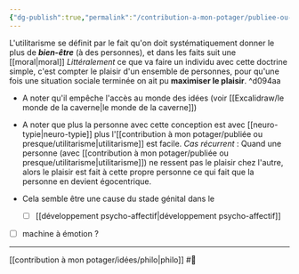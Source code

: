 ```yaml
---
{"dg-publish":true,"permalink":"/contribution-a-mon-potager/publiee-ou-presque/utilitarisme/"}
---
```


L'utilitarisme se définit par le fait qu'on doit systématiquement donner le plus de ***bien-être*** (à des personnes), et dans les faits suit une [[moral\|moral]]
*Littéralement* ce que va faire un individu avec cette doctrine simple, c'est compter le plaisir d'un ensemble de personnes, pour qu'une fois une situation sociale terminée on ait pu **maximiser le plaisir**. ^d094aa

- A noter qu'il empêche l'accès au monde des idées (voir [[Excalidraw/le monde de la caverne\|le monde de la caverne]])

- A noter que plus la personne avec cette conception est avec [[neuro-typie\|neuro-typie]] plus l'[[contribution à mon potager/publiée ou presque/utilitarisme\|utilitarisme]] est facile.
		*Cas récurrent* : Quand une personne (avec [[contribution à mon potager/publiée ou presque/utilitarisme\|utilitarisme]]) ne ressent pas le plaisir chez l'autre, alors le plaisir est fait à cette propre personne ce qui fait que la personne en devient égocentrique.

- Cela semble être une cause du stade génital dans le
	- [ ] [[développement psycho-affectif\|développement psycho-affectif]]

- [ ] machine à émotion ?

---
[[contribution à mon potager/idées/philo\|philo]] #🌱 